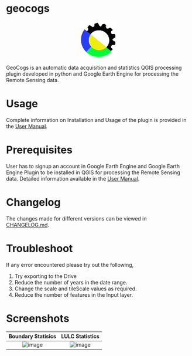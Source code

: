 # geocogs
<p align="center"><img src="src/icon.png" alt="GeoCogs" width="100" height="100"></p>

GeoCogs is an automatic data acquisition and statistics QGIS processing plugin developed in python and Google Earth Engine for processing the Remote Sensing data.

# Usage
Complete information on Installation and Usage of the plugin is provided in the [User Manual](https://docs.google.com/document/d/1lKlJJfnanIaSFlnZ2IZElMiYL7eh2eYEoO6vPVTY7c4/edit?usp=sharing).

# Prerequisites
User has to signup an account in Google Earth Engine and Google Earth Engine Plugin to be installed in QGIS for processing the Remote Sensing data. Detailed information available in the [User Manual](https://docs.google.com/document/d/1lKlJJfnanIaSFlnZ2IZElMiYL7eh2eYEoO6vPVTY7c4/edit?usp=sharing).

# Changelog
The changes made for different versions can be viewed in [CHANGELOG.md](https://github.com/balakumaran247/geocogs/blob/main/CHANGELOG.md).

# Troubleshoot
If any error encountered please try out the following,
1. Try exporting to the Drive
2. Reduce the number of years in the date range.
3. Change the scale and tileScale values as required.
4. Reduce the number of features in the Input layer.

# Screenshots
Boundary Statisics         |  LULC Statistics
:-------------------------:|:-------------------------:
<img width="509" alt="image" src="https://github.com/user-attachments/assets/6b57d1f0-20bd-40ac-beb6-12e6c580d628" />|<img width="508" alt="image" src="https://github.com/user-attachments/assets/bd765a6a-2107-4fb3-a0bd-bbe5376bbcd6" />

